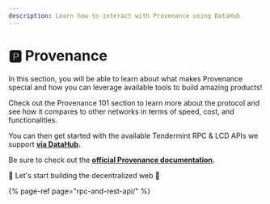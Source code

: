 ```yaml
---
description: Learn how to interact with Provenance using DataHub
---
```


# 🅿 Provenance

In this section, you will be able to learn about what makes Provenance special and how you can leverage available tools to build amazing products!

Check out the Provenance 101 section to learn more about the protocol and see how it compares to other networks in terms of speed, cost, and functionalities.

You can then get started with the available Tendermint RPC & LCD APIs we support [**via DataHub**](https://datahub.figment.io/services/provenance)**.**

Be sure to check out the [**official Provenance documentation**](https://docs.provenance.io/)**.**

🚀 Let's start building the decentralized web 🚀

{% page-ref page="rpc-and-rest-api/" %}





